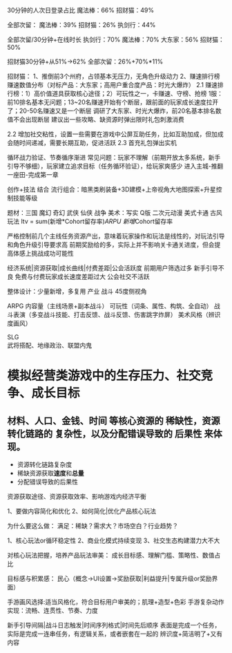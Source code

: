 30分钟的人次日登录占比
魔法棒：66%
招财猫：49%

全部次留：
魔法棒：39%
招财猫：26%
执剑行：44%

全部次留/30分钟+在线时长
执剑行：70%
魔法棒：70%
大东家：56%
招财猫：50%

招财猫30分钟+从51%->62%
全部次留：26%+70%*11%

招财猫：
1、推倒前3个州府，占领基本无压力，无角色升级动力
2、赚速排行榜赚速数值分布（对标产品：大东家；高用户重合度产品：时光大爆炸）
2.1 赚速排行榜：1）高价值道具获取核心途径；2）可玩性之一，卡赚速、守榜、抢榜
1服：前10排名基本无问题；13~20名赚速开始有个断层，跟前面的玩家成长速度拉开了；20-50名赚速又是一个断层
调研了大东家、时光大爆炸，前20名基本排名数值不会出现断层
建议出一些攻略、缺资源时弹出限时礼包刺激消费

2.2 增加社交粘性，设置一些需要在游戏中公屏互助任务，比如互助加成，但加成会随时间递减，需要长期互助，促进活跃
2.3 首充礼包弹出实机

循环战力验证、节奏循序渐进
常见问题：玩家不理解（前期开放太多系统，新手引导不够细），玩家建立追求目标（任务循环验证），给玩家爽感少
进入主城-推翻一座田-完成第一章

创作+技法 结合
流行组合：暗黑类刷装备+3D建模+上帝视角大地图探索+升星控制技能等级

题材：三国 魔幻 奇幻 武侠 仙侠 战争
美术：写实 Q版 二次元动漫 美式卡通 古风
玩法
ltv = sum(新增*Cohort留存率)*ARPU
新增*Cohort留存率

严格控制前几个主线任务资源产出，意味着玩家操作和玩法是线性的，对玩法引导和角色升级引导要求高
前期奖励给的多，实际上并不影响关卡通关进度，但会提高体感上挑战成功可能性

经济系统|资源获取|成长曲线|付费差距|公会活跃度
前期用户筛选过多 新手引导不良 免费与付费玩家成长速度差距过大 公会社交不活跃

整体设计：少量新增，多复用
产业 战斗 45度侧视角

ARPG
内容量（主线场景+副本战斗）
可玩性（词条、属性、构筑、全自动）
战斗表演（多变战斗技能、打击反馈、战斗反馈、伤害跳字炸屏）
美术风格（辨识度画风）

SLG   
武将搭配、地缘政治、联盟内鬼

# 模拟经营类游戏中的生存压力、社交竞争、成长目标
## 材料、人口、金钱、时间 等核心资源的 稀缺性，资源转化链路的 复杂性，以及分配错误导致的 后果性 来体现。
- 资源转化链路复杂度
- 稀缺资源获取**速度**和**总量**
- 分配错误导致的后果性

资源获取途径、资源获取效率、影响游戏内经济平衡

1、要做内容简化和优化
2、如何简化|优化产品核心玩法

为什么要这么做：
满足：稀缺？需求大？市场空白？行业趋势？

1、核心玩法or循环稳定性
2、商业化模式持续变现
3、社交生态构建潜力大不大

对核心玩法把握，培养产品玩法审美：
成长目标感、理解门槛、策略性、数值占比

目标感与积累感：
民心（概念->UI设置->奖励获取|利益提升|专属升级or奖励界面）

手游画风选择:适当风格化，符合目标用户审美的；肌理+造型+色彩
手游复杂动作实现：流畅、连贯性、节奏、力度

新手引导间隔|战斗日志触发|时间序列格式|时间先后顺序
表面是完成一个任务，实际是完成一连串任务，有逻辑关系，或者嵌套在一起的
辨识度+简洁明了+又有内容
